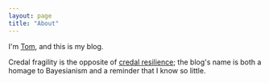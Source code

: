 ```yaml
---
layout: page
title: "About"
---
```


I'm [Tom](http://tmksitt.com), and this is my blog.

Credal fragility is the opposite of [credal resilience](https://concepts.effectivealtruism.org/concepts/credal-resilience/); the blog's name is both a homage to Bayesianism and a reminder that I know so little.